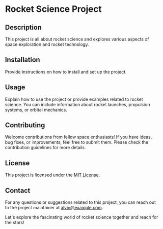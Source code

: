 # Rocket Science Project

## Description

This project is all about rocket science and explores various aspects of space exploration and rocket technology.

## Installation

Provide instructions on how to install and set up the project.

## Usage

Explain how to use the project or provide examples related to rocket science. You can include information about rocket launches, propulsion systems, or orbital mechanics.

## Contributing

Welcome contributions from fellow space enthusiasts! If you have ideas, bug fixes, or improvements, feel free to submit them. Please check the contribution guidelines for more details.

## License

This project is licensed under the [MIT License](https://opensource.org/licenses/MIT).

## Contact

For any questions or suggestions related to this project, you can reach out to the project maintainer at [alvin@example.com](mailto:alvin@example.com).

Let's explore the fascinating world of rocket science together and reach for the stars!

